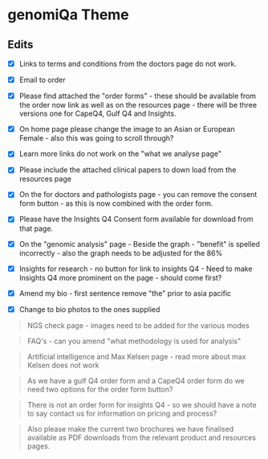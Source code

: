 # genomiQa Theme

## Edits

- [x] Links to terms and conditions from the doctors page do not work.

- [x] Email to order

- [x] Please find attached the "order forms" - these should be available from the order now link as well as on the resources page - there will be three versions one for CapeQ4, Gulf Q4 and Insights.

- [x] On home page please change the image to an Asian or European Female - also this was going to scroll through?

- [x] Learn more links do not work on the "what we analyse page"

- [x] Please include the attached clinical papers to down load from the resources page

- [x] On the for doctors and pathologists page - you can remove the consent form button - as this is now combined with the order form.

- [x] Please have the Insights Q4 Consent form available for download from that page.

- [x] On the "genomic analysis" page - Beside the graph - "benefit" is spelled incorrectly - also the graph needs to be adjusted for the 86%

- [x] Insights for research - no button for link to insights Q4 - Need to make Insights Q4 more prominent on the page - should come first?

- [x] Amend my bio - first sentence remove "the" prior to asia pacific

- [x] Change to bio photos to the ones supplied

> NGS check page - images need to be added for the various modes

> FAQ's - can you amend "what methodology is used for analysis"

> Artificial intelligence and Max Kelsen page - read more about max Kelsen does not work

> As we have a gulf Q4 order form and a CapeQ4 order form do we need two options for the order form button?

> There is not an order form for insights Q4 - so we should have a note to say contact us for information on pricing and process?

> Also please make the current two brochures we have finalised available as PDF downloads from the relevant product and resources pages.

